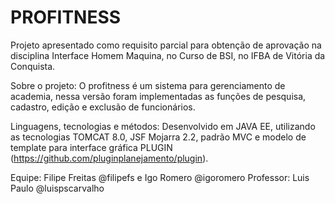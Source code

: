 # PROFITNESS
Projeto apresentado como requisito parcial para obtenção de  aprovação na  disciplina Interface Homem Maquina, no Curso  de  BSI,  no IFBA de Vitória da Conquista.

Sobre o projeto: O profitness é um sistema para gerenciamento de academia, nessa versão foram implementadas as funções de pesquisa, cadastro, edição e exclusão de funcionários.  

Linguagens, tecnologias e métodos: Desenvolvido em JAVA EE, utilizando as tecnologias TOMCAT 8.0, JSF Mojarra 2.2, padrão MVC e modelo de template para interface gráfica PLUGIN (https://github.com/pluginplanejamento/plugin).

Equipe: Filipe Freitas @filipefs e Igo Romero @igoromero
Professor: Luis Paulo @luispscarvalho
